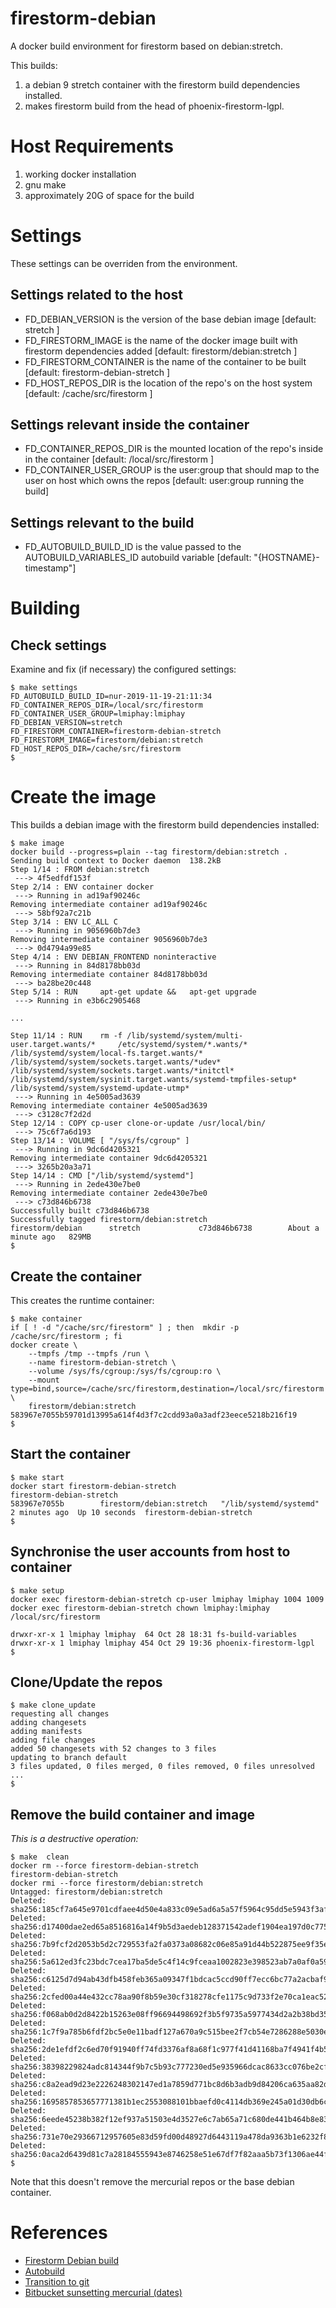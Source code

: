 # firestorm-debian

A docker build environment for firestorm based on debian:stretch.

This builds:

1. a debian 9 stretch container with the firestorm build dependencies installed.
2. makes firestorm build from the head of phoenix-firestorm-lgpl.

# Host Requirements

1. working docker installation
2. gnu make
3. approximately 20G of space for the build

# Settings

These settings can be overriden from the environment.

## Settings related to the host

+ FD_DEBIAN_VERSION is the version of the base debian image [default: stretch ]
+ FD_FIRESTORM_IMAGE is the name of the docker image built with firestorm dependencies added [default: firestorm/debian:stretch ]
+ FD_FIRESTORM_CONTAINER is the name of the container to be built [default: firestorm-debian-stretch ]
+ FD_HOST_REPOS_DIR is the location of the repo's on the host system [default: /cache/src/firestorm ]

## Settings relevant inside the container

+ FD_CONTAINER_REPOS_DIR is the mounted location of the repo's inside in the container [default: /local/src/firestorm ]
+ FD_CONTAINER_USER_GROUP is the user:group that should map to the user on host which owns the repos [default: user:group running the build]

## Settings relevant to the build

+ FD_AUTOBUILD_BUILD_ID is the value passed to the AUTOBUILD_VARIABLES_ID autobuild variable [default: "{HOSTNAME}-timestamp"]

# Building

## Check settings

Examine and fix (if necessary) the configured settings:
```
$ make settings
FD_AUTOBUILD_BUILD_ID=nur-2019-11-19-21:11:34
FD_CONTAINER_REPOS_DIR=/local/src/firestorm
FD_CONTAINER_USER_GROUP=lmiphay:lmiphay
FD_DEBIAN_VERSION=stretch
FD_FIRESTORM_CONTAINER=firestorm-debian-stretch
FD_FIRESTORM_IMAGE=firestorm/debian:stretch
FD_HOST_REPOS_DIR=/cache/src/firestorm
$
```

# Create the image

This builds a debian image with the firestorm build dependencies installed:
```
$ make image
docker build --progress=plain --tag firestorm/debian:stretch .
Sending build context to Docker daemon  138.2kB
Step 1/14 : FROM debian:stretch
 ---> 4f5edfdf153f
Step 2/14 : ENV container docker
 ---> Running in ad19af90246c
Removing intermediate container ad19af90246c
 ---> 58bf92a7c21b
Step 3/14 : ENV LC_ALL C
 ---> Running in 9056960b7de3
Removing intermediate container 9056960b7de3
 ---> 0d4794a99e85
Step 4/14 : ENV DEBIAN_FRONTEND noninteractive
 ---> Running in 84d8178bb03d
Removing intermediate container 84d8178bb03d
 ---> ba28be20c448
Step 5/14 : RUN 	apt-get update && 	apt-get upgrade
 ---> Running in e3b6c2905468

...

Step 11/14 : RUN 	rm -f /lib/systemd/system/multi-user.target.wants/* 	/etc/systemd/system/*.wants/* 	/lib/systemd/system/local-fs.target.wants/* 	/lib/systemd/system/sockets.target.wants/*udev* 	/lib/systemd/system/sockets.target.wants/*initctl* 	/lib/systemd/system/sysinit.target.wants/systemd-tmpfiles-setup* 	/lib/systemd/system/systemd-update-utmp*
 ---> Running in 4e5005ad3639
Removing intermediate container 4e5005ad3639
 ---> c3128c7f2d2d
Step 12/14 : COPY cp-user clone-or-update /usr/local/bin/
 ---> 75c6f7a6d193
Step 13/14 : VOLUME [ "/sys/fs/cgroup" ]
 ---> Running in 9dc6d4205321
Removing intermediate container 9dc6d4205321
 ---> 3265b20a3a71
Step 14/14 : CMD ["/lib/systemd/systemd"]
 ---> Running in 2ede430e7be0
Removing intermediate container 2ede430e7be0
 ---> c73d846b6738
Successfully built c73d846b6738
Successfully tagged firestorm/debian:stretch
firestorm/debian      stretch             c73d846b6738        About a minute ago   829MB
$
```

## Create the container

This creates the runtime container:
```
$ make container
if [ ! -d "/cache/src/firestorm" ] ; then  mkdir -p /cache/src/firestorm ; fi
docker create \
	--tmpfs /tmp --tmpfs /run \
	--name firestorm-debian-stretch \
	--volume /sys/fs/cgroup:/sys/fs/cgroup:ro \
	--mount type=bind,source=/cache/src/firestorm,destination=/local/src/firestorm \
	firestorm/debian:stretch
583967e7055b59701d13995a614f4d3f7c2cdd93a0a3adf23eece5218b216f19
$
```

## Start the container

```
$ make start
docker start firestorm-debian-stretch
firestorm-debian-stretch
583967e7055b        firestorm/debian:stretch   "/lib/systemd/systemd"   2 minutes ago  Up 10 seconds  firestorm-debian-stretch
$
```

## Synchronise the user accounts from host to container

```
$ make setup
docker exec firestorm-debian-stretch cp-user lmiphay lmiphay 1004 1009
docker exec firestorm-debian-stretch chown lmiphay:lmiphay /local/src/firestorm

drwxr-xr-x 1 lmiphay lmiphay  64 Oct 28 18:31 fs-build-variables
drwxr-xr-x 1 lmiphay lmiphay 454 Oct 29 19:36 phoenix-firestorm-lgpl
$
```

## Clone/Update the repos

```
$ make clone_update
requesting all changes
adding changesets
adding manifests
adding file changes
added 50 changesets with 52 changes to 3 files
updating to branch default
3 files updated, 0 files merged, 0 files removed, 0 files unresolved
...
$
```

## Remove the build container and image

*This is a destructive operation:*
```
$ make  clean
docker rm --force firestorm-debian-stretch
firestorm-debian-stretch
docker rmi --force firestorm/debian:stretch
Untagged: firestorm/debian:stretch
Deleted: sha256:185cf7a645e9701cdfaee4d50e4a833c09e5ad6a5a57f5964c95dd5e5943f3af
Deleted: sha256:d17400dae2ed65a8516816a14f9b5d3aedeb128371542adef1904ea197d0c775
Deleted: sha256:7b9fcf2d2053b5d2c729553fa2fa0373a08682c06e85a91d44b522875ee9f35e
Deleted: sha256:5a612ed3fc23bdc7cea17ba5de5c4f14c9fceaa1002823e398523ab7a0af0a59
Deleted: sha256:c6125d7d94ab43dfb458feb365a09347f1bdcac5ccd90ff7ecc6bc77a2acbaf9
Deleted: sha256:2cfed00a44e432cc78aa90f8b59e30cf318278cfe1175c9d733f2e70ca1eac52
Deleted: sha256:f068ab0d2d8422b15263e08ff96694498692f3b5f9735a5977434d2a2b38bd35
Deleted: sha256:1c7f9a785b6fdf2bc5e0e11badf127a670a9c515bee2f7cb54e7286288e5030e
Deleted: sha256:2de1efdf2c6ed70f91940ff74fd3376af8a68f1c977f41d41168ba7f4941f4b5
Deleted: sha256:38398229824adc814344f9b7c5b93c777230ed5e935966dcac8633cc076be2cf
Deleted: sha256:c8a2ead9d23e2226248302147ed1a7859d771bc8d6b3adb9d84206ca635aa82d
Deleted: sha256:1695857853657771381b1ec2553088101bbaefd0c4114db369e245a01d30db6c
Deleted: sha256:6eede45238b382f12ef937a51503e4d3527e6c7ab65a71c680de441b464b8e83
Deleted: sha256:731e70e29366712957605e83d59fd00d48927d6443119a478da9363b1e6232f8
Deleted: sha256:0aca2d6439d81c7a28184555943e8746258e51e67df7f82aaa5b73f1306ae44f
$
```

Note that this doesn't remove the mercurial repos or the base debian container.

# References

+ [Firestorm Debian build](https://wiki.firestormviewer.org/fs_compiling_firestorm_alexivy_debian_9)
+ [Autobuild](http://wiki.secondlife.com/wiki/Autobuild)
+ [Transition to git](https://lists.secondlife.com/pipermail/opensource-dev/2019-August/010647.html)
+ [Bitbucket sunsetting mercurial (dates)](https://bitbucket.org/blog/sunsetting-mercurial-support-in-bitbucket)
